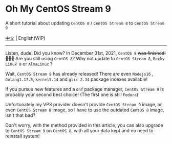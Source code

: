 # Oh My CentOS Stream 9

A short tutorial about updating `CentOS 8` / `CentOS Stream 8` to `CentOS Stream 9`

[中文](README.md) | English(WIP)

---

Listen, dude! Did you know? In December 31st, 2021, `CentOS 8` ~~was finished! 🎉🎉🎉~~
Are you still using `CentOS 8`? Why not update to `CentOS Stream 8`, `Rocky Linux 8` or `AlmaLinux` ?

Wait, `CentOS Stream 9` has already released! There are even `Nodejs16` , `Golang1.17.5`, `kernel5.14` and `glic 2.34` package indexes available!

If you pursue new features and a `dnf` package manager, `CentOS Stream 9` is probably your second best choice! (The first one is still `Fedora`)

Unfortunately my VPS provider doesn't provide `CentOS Stream 9` image, or even `CentOS Stream 8` image, so I have to use the outdated `CentOS 8` image, isn't that bad?  

Don't worry, with the method provided in this article, you can also upgrade to `CentOS Stream 9` on `CentOS 8`, with all your data kept and no need to reinstall system!

